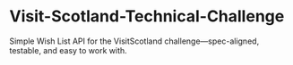 # Visit-Scotland-Technical-Challenge
Simple Wish List API for the VisitScotland challenge—spec-aligned, testable, and easy to work with.
